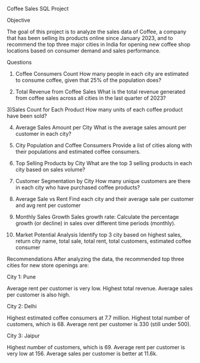 Coffee Sales SQL Project

Objective

The goal of this project is to analyze the sales data of Coffee, a company that has been selling its products online since January 2023, and to recommend the top three major cities in India for opening new coffee shop locations based on consumer demand and sales performance.

 Questions

1) Coffee Consumers Count
How many people in each city are estimated to consume coffee, given that 25% of the population does?

2) Total Revenue from Coffee Sales
What is the total revenue generated from coffee sales across all cities in the last quarter of 2023?

3)Sales Count for Each Product
How many units of each coffee product have been sold?

4) Average Sales Amount per City
What is the average sales amount per customer in each city?

5) City Population and Coffee Consumers
Provide a list of cities along with their populations and estimated coffee consumers.

6) Top Selling Products by City
What are the top 3 selling products in each city based on sales volume?

7) Customer Segmentation by City
How many unique customers are there in each city who have purchased coffee products?

8) Average Sale vs Rent
Find each city and their average sale per customer and avg rent per customer

9) Monthly Sales Growth
Sales growth rate: Calculate the percentage growth (or decline) in sales over different time periods (monthly).

10) Market Potential Analysis
Identify top 3 city based on highest sales, return city name, total sale, total rent, total customers, estimated coffee consumer

Recommendations
After analyzing the data, the recommended top three cities for new store openings are:

City 1: Pune

Average rent per customer is very low.
Highest total revenue.
Average sales per customer is also high.

City 2: Delhi

Highest estimated coffee consumers at 7.7 million.
Highest total number of customers, which is 68.
Average rent per customer is 330 (still under 500).

City 3: Jaipur

Highest number of customers, which is 69.
Average rent per customer is very low at 156.
Average sales per customer is better at 11.6k.

